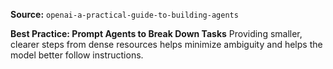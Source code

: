 **Source:** `openai-a-practical-guide-to-building-agents`

**Best Practice: Prompt Agents to Break Down Tasks**
Providing smaller, clearer steps from dense resources helps minimize ambiguity and helps the model better follow instructions.
